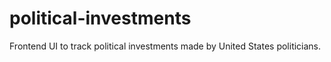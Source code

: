 # political-investments

Frontend UI to track political investments made by United States politicians.